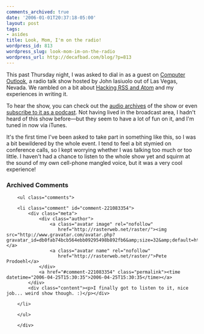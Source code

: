 ```yaml
---
comments_archived: true
date: '2006-01-01T20:37:18-05:00'
layout: post
tags:
- asides
title: Look, Mom, I'm on the radio!
wordpress_id: 813
wordpress_slug: look-mom-im-on-the-radio
wordpress_url: http://decafbad.com/blog/?p=813
---
```

This past Thursday night, I was asked to dial in as a guest on [Computer Outlook][co], a radio talk show hosted by John Iasiuolo out of Las Vegas, Nevada.  We rambled on a bit about [Hacking RSS and Atom][book] and my experiences in writing it.  

To hear the show, you can check out the [audio archives][coa] of the show or even [subscribe to it as a podcast][cop].  Not having lived in the broadcast area, I hadn't heard of this show before—but they seem to have a lot of fun on it, and I'm tuned in now via iTunes.

It's the first time I've been asked to take part in something like this, so I was a bit bewildered by the whole event.  I tend to feel a bit stymied on conference calls, so I kept worrying whether I was talking too much or too little.  I haven't had a chance to listen to the whole show yet and squirm at the sound of my own cell-phone mangled voice, but it was a very cool experience!

[co]: http://computeroutlook.com/
[coa]: http://computeroutlook.com/audiostudio.html
[cop]: http://www.computeroutlook.com/rssfeed/Weekly_Shows-Computer_Outlook_Radio_Talk_Show.xml
[book]: http://www.amazon.com/exec/obidos/ASIN/0764597582/0xdecafbad01-20?creative=327641&camp=14573&link_code=as1

<div id="comments" class="comments archived-comments">
            <h3>Archived Comments</h3>
            
        <ul class="comments">
            
        <li class="comment" id="comment-221083354">
            <div class="meta">
                <div class="author">
                    <a class="avatar image" rel="nofollow" 
                       href="http://rasterweb.net/raster/"><img src="http://www.gravatar.com/avatar.php?gravatar_id=db0fab74bcb564ebb09295498b892fb6&amp;size=32&amp;default=http://mediacdn.disqus.com/1320279820/images/noavatar32.png"/></a>
                    <a class="avatar name" rel="nofollow" 
                       href="http://rasterweb.net/raster/">Pete Prodoehl</a>
                </div>
                <a href="#comment-221083354" class="permalink"><time datetime="2006-04-25T15:30:35">2006-04-25T15:30:35</time></a>
            </div>
            <div class="content"><p>I finally got to listen to it, nice job... weird show though. :)</p></div>
            
        </li>
    
        </ul>
    
        </div>
    